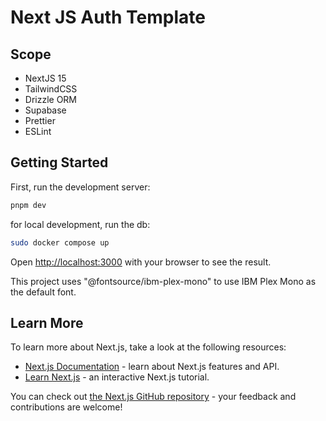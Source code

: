 # Next JS Auth Template

## Scope

- NextJS 15
- TailwindCSS
- Drizzle ORM
- Supabase
- Prettier
- ESLint

## Getting Started

First, run the development server:

```bash
pnpm dev
```

for local development, run the db:

```bash
sudo docker compose up
```

Open [http://localhost:3000](http://localhost:3000) with your browser to see the result.

This project uses "@fontsource/ibm-plex-mono" to use IBM Plex Mono as the default font.

## Learn More

To learn more about Next.js, take a look at the following resources:

- [Next.js Documentation](https://nextjs.org/docs) - learn about Next.js features and API.
- [Learn Next.js](https://nextjs.org/learn) - an interactive Next.js tutorial.

You can check out [the Next.js GitHub repository](https://github.com/vercel/next.js/) - your feedback and contributions are welcome!
